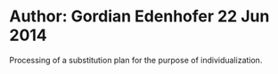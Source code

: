 Author: Gordian Edenhofer 22 Jun 2014
===
Processing of a substitution plan for the purpose of individualization.
